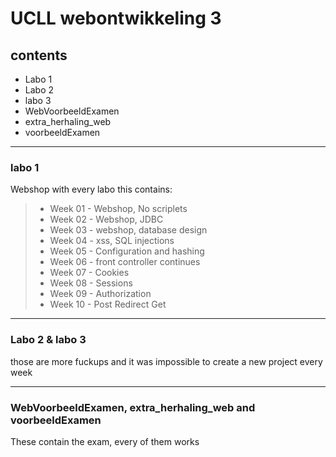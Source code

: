 # UCLL webontwikkeling 3

## contents
* Labo 1
* Labo 2
* labo 3
* WebVoorbeeldExamen
* extra_herhaling_web
* voorbeeldExamen
- - - -
### labo 1
Webshop with every labo this contains:
> * Week 01 - Webshop, No scriplets
> * Week 02 - Webshop, JDBC
> * Week 03 - webshop, database design
> * Week 04 - xss, SQL injections
> * Week 05 - Configuration and hashing
> * Week 06 - front controller continues
> * Week 07 - Cookies
> * Week 08 - Sessions
> * Week 09 - Authorization
> * Week 10 - Post Redirect Get

- - - -

### Labo 2 & labo 3

 those are more fuckups and it was impossible to create a new project every week

 - - - -

 ### WebVoorbeeldExamen, extra_herhaling_web and voorbeeldExamen
 These contain the exam, every of them works